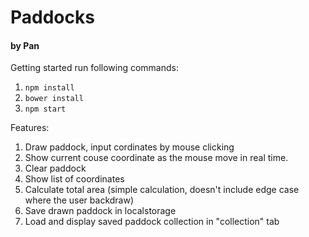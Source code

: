 # Paddocks
#### by Pan

Getting started run following commands:
1. `npm install`
2. `bower install`
3. `npm start`

Features:
1. Draw paddock, input cordinates by mouse clicking
2. Show current couse coordinate as the mouse move in real time.
2. Clear paddock
3. Show list of coordinates
4. Calculate total area (simple calculation, doesn't include edge case where the user backdraw)
5. Save drawn paddock in localstorage
6. Load and display saved paddock collection in "collection" tab
